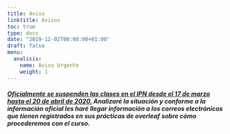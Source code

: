 ```yaml
---
title: Aviso
linktitle: Avisos
toc: true
type: docs
date: "2019-12-02T00:00:00+01:00"
draft: false
menu:
  analisis:
    name: Aviso Urgente
    weight: 1
---
```



##### [Oficialmente se suspenden las clases en el IPN desde el 17 de marzo hasta el 20 de abril de 2020.](https://www.ipn.mx/assets/files/ccs/img/noticias/2020/03/confinamiento1.jpg) Analizaré la situación y conforme a la información oficial les haré llegar información a los correos electrónicos que tienen registrados en sus prácticas de overleaf sobre cómo procederemos con el curso.
